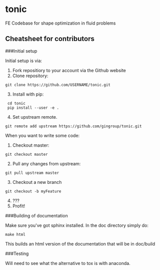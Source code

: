 # tonic
FE Codebase for shape optimization in fluid problems

## Cheatsheet for contributors

###Initial setup

Initial setup is via:

1. Fork repositiory to your account via the Github website
2. Clone repository:
```
git clone https://github.com/USERNAME/tonic.git
```
3. Install with pip:
```
 cd tonic
 pip install --user -e .
```
4. Set upstream remote.
```
git remote add upstream https://github.com/gingroup/tonic.git
```

When you want to write some code:

1. Checkout master:
```
git checkout master
```
2. Pull any changes from upstream:
```
git pull upstream master
```
3. Checkout a new branch
```
git checkout -b myFeature
```
4. ???
5. Profit!

###Building of documentation

Make sure you've got sphinx installed. In the doc directory simply do:
```
make html
```

This builds an html version of the documentation that will be in doc/build

###Testing

Will need to see what the alternative to tox is with anaconda.

